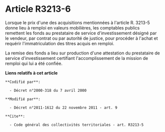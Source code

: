 # Article R3213-6

Lorsque le prix d'une des acquisitions mentionnées à l'article R. 3213-5 donne lieu à remploi en valeurs mobilières, les
comptables publics remettent les fonds au prestataire de service d'investissement désigné par le vendeur, par contrat ou par
autorité de justice, pour procéder à l'achat et requérir l'immatriculation des titres acquis en remploi. 

La remise des fonds a lieu sur production d'une attestation du prestataire de service d'investissement certifiant
l'accomplissement de la mission de remploi qui lui a été confiée.

**Liens relatifs à cet article**

	**Codifié par**:

	  - Décret n°2000-318 du 7 avril 2000

	**Modifié par**:

	  - Décret n°2011-1612 du 22 novembre 2011 - art. 9

	**Cite**:

	  - Code général des collectivités territoriales - art. R3213-5
